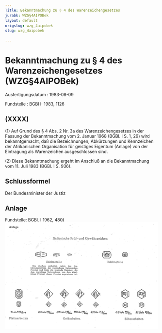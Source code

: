 ```yaml
---
Title: Bekanntmachung zu § 4 des Warenzeichengesetzes
jurabk: WZG§4AIPOBek
layout: default
origslug: wzg_4aipobek
slug: wzg_4aipobek

---
```


# Bekanntmachung zu § 4 des Warenzeichengesetzes (WZG§4AIPOBek)

Ausfertigungsdatum
:   1983-08-09

Fundstelle
:   BGBl I: 1983, 1126



## (XXXX)

(1) Auf Grund des § 4 Abs. 2 Nr. 3a des Warenzeichengesetzes in der
Fassung der Bekanntmachung vom 2. Januar 1968 (BGBl. I S. 1, 29) wird
bekanntgemacht, daß die Bezeichnungen, Abkürzungen und Kennzeichen der
Afrikanischen Organisation für geistiges Eigentum (Anlage) von der
Eintragung als Warenzeichen ausgeschlossen sind.

(2) Diese Bekanntmachung ergeht im Anschluß an die Bekanntmachung vom
11\. Juli 1983 (BGBl. I S. 936).


## Schlussformel

Der Bundesminister der Justiz


## Anlage

Fundstelle: BGBl. I 1962, 480)
![bgbl1_1962_j0480_0010.jpg](bgbl1_1962_j0480_0010.jpg)
